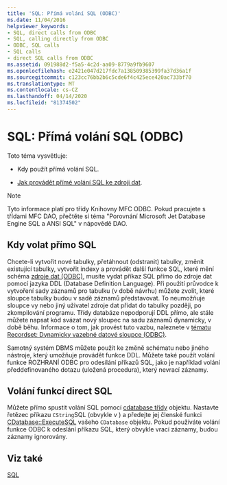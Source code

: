 ```yaml
---
title: 'SQL: Přímá volání SQL (ODBC)'
ms.date: 11/04/2016
helpviewer_keywords:
- SQL, direct calls from ODBC
- SQL, calling directly from ODBC
- ODBC, SQL calls
- SQL calls
- direct SQL calls from ODBC
ms.assetid: 091988d2-f5a5-4c2d-aa09-8779a9fb9607
ms.openlocfilehash: e2421e047d217fdc7a138509385399fa37d36a1f
ms.sourcegitcommit: c123cc76bb2b6c5cde6f4c425ece420ac733bf70
ms.translationtype: MT
ms.contentlocale: cs-CZ
ms.lasthandoff: 04/14/2020
ms.locfileid: "81374502"
---
```

# <a name="sql-making-direct-sql-calls-odbc"></a>SQL: Přímá volání SQL (ODBC)

Toto téma vysvětluje:

- Kdy použít přímá volání SQL.

- [Jak provádět přímé volání SQL ke zdroji dat](#_core_making_direct_sql_function_calls).

> [!NOTE]
> Tyto informace platí pro třídy Knihovny MFC ODBC. Pokud pracujete s třídami MFC DAO, přečtěte si téma "Porovnání Microsoft Jet Database Engine SQL a ANSI SQL" v nápovědě DAO.

## <a name="when-to-call-sql-directly"></a><a name="_core_when_to_call_sql_directly"></a>Kdy volat přímo SQL

Chcete-li vytvořit nové tabulky, přetáhnout (odstranit) tabulky, změnit existující tabulky, vytvořit indexy a provádět další funkce SQL, které mění schéma [zdroje dat (ODBC),](../../data/odbc/data-source-odbc.md) musíte vydat příkaz SQL přímo do zdroje dat pomocí jazyka DDL (Database Definition Language). Při použití průvodce k vytvoření sady záznamů pro tabulku (v době návrhu) můžete zvolit, které sloupce tabulky budou v sadě záznamů představovat. To neumožňuje sloupce vy nebo jiný uživatel zdroje dat přidat do tabulky později, po zkompilování programu. Třídy databáze nepodporují DDL přímo, ale stále můžete napsat kód svázat nový sloupec na sadu záznamů dynamicky, v době běhu. Informace o tom, jak provést tuto vazbu, naleznete v [tématu Recordset: Dynamicky vazebné datové sloupce (ODBC)](../../data/odbc/recordset-dynamically-binding-data-columns-odbc.md).

Samotný systém DBMS můžete použít ke změně schématu nebo jiného nástroje, který umožňuje provádět funkce DDL. Můžete také použít volání funkce ROZHRANÍ ODBC pro odesílání příkazů SQL, jako je například volání předdefinovaného dotazu (uložená procedura), který nevrací záznamy.

## <a name="making-direct-sql-function-calls"></a><a name="_core_making_direct_sql_function_calls"></a>Volání funkcí direct SQL

Můžete přímo spustit volání SQL pomocí [cdatabase třídy](../../mfc/reference/cdatabase-class.md) objektu. Nastavte řetězec příkazu `CString`SQL (obvykle v ) a předejte jej členské funkci [CDatabase::ExecuteSQL](../../mfc/reference/cdatabase-class.md#executesql) vašeho `CDatabase` objektu. Pokud používáte volání funkce ODBC k odeslání příkazu SQL, který obvykle vrací záznamy, budou záznamy ignorovány.

## <a name="see-also"></a>Viz také

[SQL](../../data/odbc/sql.md)
